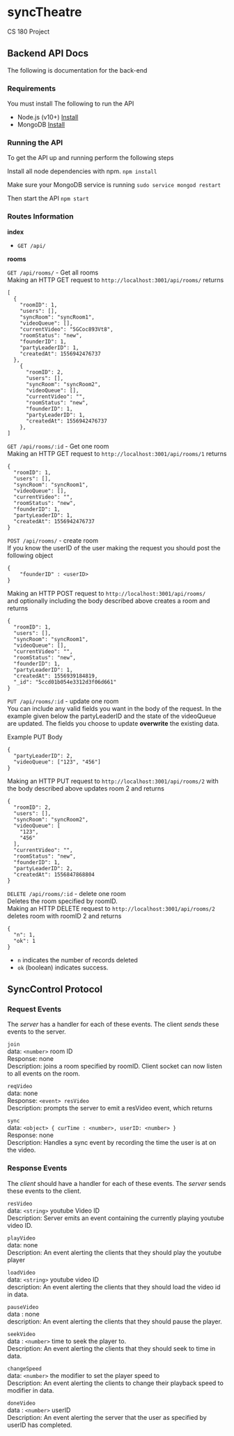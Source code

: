 # syncTheatre
CS 180 Project

## Backend API Docs

The following is documentation for the back-end

### Requirements

You must install The following to run the API

- Node.js (v10+) [Install](https://nodejs.org/en/download/)
- MongoDB [Install](https://docs.mongodb.com/manual/installation/)


### Running the API

To get the API up and running perform the following steps

Install all node dependencies with npm.
`npm install`

Make sure your MongoDB service is running
`sudo service mongod restart`


Then start the API
`npm start`


### Routes Information

**index**

- `GET /api/`

**rooms**

`GET /api/rooms/` - Get all rooms  
Making an HTTP GET request to `http://localhost:3001/api/rooms/` returns  
```
[
  {
    "roomID": 1,
    "users": [],
    "syncRoom": "syncRoom1",
    "videoQueue": [],
    "currentVideo": "5GCoc893Vt8",
    "roomStatus": "new",
    "founderID": 1,
    "partyLeaderID": 1,
    "createdAt": 1556942476737
  },
    {
      "roomID": 2,
      "users": [],
      "syncRoom": "syncRoom2",
      "videoQueue": [],
      "currentVideo": "",
      "roomStatus": "new",
      "founderID": 1,
      "partyLeaderID": 1,
      "createdAt": 1556942476737
    },
]
```

`GET /api/rooms/:id` - Get one room  
Making an HTTP GET request to `http://localhost:3001/api/rooms/1` returns  
```
{
  "roomID": 1,
  "users": [],
  "syncRoom": "syncRoom1",
  "videoQueue": [],
  "currentVideo": "",
  "roomStatus": "new",
  "founderID": 1,
  "partyLeaderID": 1,
  "createdAt": 1556942476737
}
```

`POST /api/rooms/` - create room  
If you know the userID of the user making the request you should post the following object  

```
{
	"founderID" : <userID>
}
```

Making an HTTP POST request to `http://localhost:3001/api/rooms/`  
 and optionally including the body described above creates a room and returns  
```
{
  "roomID": 1,
  "users": [],
  "syncRoom": "syncRoom1",
  "videoQueue": [],
  "currentVideo": "",
  "roomStatus": "new",
  "founderID": 1,
  "partyLeaderID": 1,
  "createdAt": 1556939184819,
  "_id": "5ccd01b054e3312d3f06d661"
}
```

`PUT /api/rooms/:id` -  update one room  
You can include any valid fields you want in the body of the request. In the
example given below the partyLeaderID and the state of the videoQueue are updated.
The fields you choose to update **overwrite** the existing data.  

Example PUT Body  
```
{
  "partyLeaderID": 2,
  "videoQueue": ["123", "456"]
}
```

Making an HTTP PUT request to `http://localhost:3001/api/rooms/2`
with the body described above updates room 2 and returns  
```
{
  "roomID": 2,
  "users": [],
  "syncRoom": "syncRoom2",
  "videoQueue": [
    "123",
    "456"
  ],
  "currentVideo": "",
  "roomStatus": "new",
  "founderID": 1,
  "partyLeaderID": 2,
  "createdAt": 1556847868804
}
```

`DELETE /api/rooms/:id` - delete one room  
Deletes the room specified by roomID.  
Making an HTTP DELETE request to `http://localhost:3001/api/rooms/2`
deletes room with roomID 2 and returns  
```
{
  "n": 1,
  "ok": 1
}
```

- `n` indicates the number of records deleted
- `ok` (boolean) indicates success.

## SyncControl Protocol

### Request Events  
The *server* has a handler for each of these events. The client *sends* these events to the server.  

`join`  
data: `<number>` room ID   
Response: none  
Description: joins a room specified by roomID. Client socket can now listen to all events on the room.  

`reqVideo`  
data: none  
Response: `<event> resVideo`  
Description: prompts the server to emit a resVideo event, which returns  

`sync`  
data: `<object> { curTime : <number>, userID: <number> }`  
Response: none  
Description: Handles a sync event by recording the time the user is at on the video.  


### Response Events  
The *client* should have a handler for each of these events. The *server* sends these events to the client.  

`resVideo`  
data: `<string>` youtube Video ID  
Description: Server emits an event containing the currently playing youtube video ID.

`playVideo`  
data: none  
Description: An event alerting the clients that they should play the youtube player

`loadVideo`  
data: `<string>` youtube video ID  
description: An event alerting the clients that they should load the video id in data.

`pauseVideo`  
data : none  
description: An event alerting the clients that they should pause the player.

`seekVideo`  
data : `<number>` time to seek the player to.  
Description: An event alerting the clients that they should seek to time in data.

`changeSpeed`  
data: `<number>` the modifier to set the player speed to  
Description: An event alerting the clients to change their playback speed to modifier in data.

`doneVideo`  
data : `<number>` userID  
Description: An event alerting the server that the user as specified by userID has completed.
